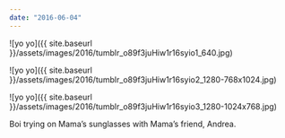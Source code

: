 ```yaml
---
date: "2016-06-04"
---
```


![yo yo]({{ site.baseurl }}/assets/images/2016/tumblr_o89f3juHiw1r16syio1_640.jpg)

![yo yo]({{ site.baseurl }}/assets/images/2016/tumblr_o89f3juHiw1r16syio2_1280-768x1024.jpg)

![yo yo]({{ site.baseurl }}/assets/images/2016/tumblr_o89f3juHiw1r16syio3_1280-1024x768.jpg)

Boi trying on Mama’s sunglasses with Mama’s friend, Andrea.
